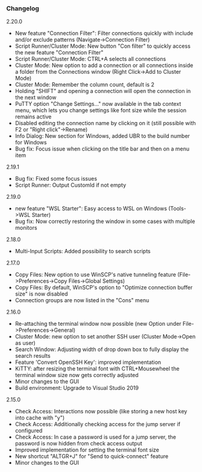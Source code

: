 ### Changelog
2.20.0
* New feature "Connection Filter": Filter connections quickly with include and/or exclude patterns (Navigate->Connection Filter)
* Script Runner/Cluster Mode: New button "Con filter" to quickly access the new feature "Connection Filter"
* Script Runner/Cluster Mode: CTRL+A selects all connections
* Cluster Mode: New option to add a connection or all connections inside a folder from the Connections window (Right Click->Add to Cluster Mode)
* Cluster Mode: Remember the column count, default is 2
* Holding "SHIFT" and opening a connection will open the connection in the next window
* PuTTY option "Change Settings..." now available in the tab context menu, which lets you change settings like font size while the session remains active
* Disabled editing the connection name by clicking on it (still possible with F2 or "Right click"->Rename)
* Info Dialog: New section for Windows, added UBR to the build number for Windows
* Bug fix: Focus issue when clicking on the title bar and then on a menu item

2.19.1
* Bug fix: Fixed some focus issues
* Script Runner: Output CustomId if not empty

2.19.0
* new feature "WSL Starter": Easy access to WSL on Windows (Tools->WSL Starter)
* Bug fix: Now correctly restoring the window in some cases with multiple monitors

2.18.0
* Multi-Input Scripts: Added possibility to search scripts

2.17.0
* Copy Files: New option to use WinSCP's native tunneling feature (File->Preferences->Copy Files->Global Settings)
* Copy Files: By default, WinSCP's option to "Optimize connection buffer size" is now disabled
* Connection groups are now listed in the "Cons" menu

2.16.0
* Re-attaching the terminal window now possible (new Option under File->Preferences->General)
* Cluster Mode: new option to set another SSH user (Cluster Mode->Open as user)
* Search Window: Adjusting width of drop down box to fully display the search results
* Feature 'Convert OpenSSH Key': improved implementation
* KiTTY: after resizing the terminal font with CTRL+Mousewheel the terminal window size now gets correctly adjusted
* Minor changes to the GUI
* Build environment: Upgrade to Visual Studio 2019

2.15.0
* Check Access: Interactions now possible (like storing a new host key into cache with "y")
* Check Access: Additionally checking access for the jump server if configured
* Check Access: In case a password is used for a jump server, the password is now hidden from check access output
* Improved implementation for setting the terminal font size
* New shortcut "ALTGR+J" for "Send to quick-connect" feature
* Minor changes to the GUI

